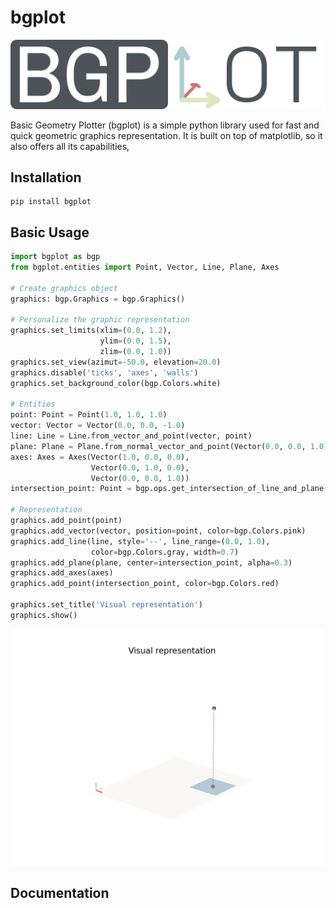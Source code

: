# bgplot

![alt text](/bgplot/assets/bgplot_logo.png)

Basic Geometry Plotter (bgplot) is a simple python library used for fast and quick geometric graphics representation. It is built on top of matplotlib, so it also offers all its capabilities,

## Installation
```
pip install bgplot
```

## Basic Usage
```python
import bgplot as bgp
from bgplot.entities import Point, Vector, Line, Plane, Axes

# Create graphics object
graphics: bgp.Graphics = bgp.Graphics()

# Personalize the graphic representation
graphics.set_limits(xlim=(0.0, 1.2),
                    ylim=(0.0, 1.5),
                    zlim=(0.0, 1.0))
graphics.set_view(azimut=-50.0, elevation=20.0)
graphics.disable('ticks', 'axes', 'walls')
graphics.set_background_color(bgp.Colors.white)

# Entities
point: Point = Point(1.0, 1.0, 1.0)
vector: Vector = Vector(0.0, 0.0, -1.0)
line: Line = Line.from_vector_and_point(vector, point)
plane: Plane = Plane.from_normal_vector_and_point(Vector(0.0, 0.0, 1.0), Point(0.0, 0.0, 0.0))
axes: Axes = Axes(Vector(1.0, 0.0, 0.0),
                  Vector(0.0, 1.0, 0.0),
                  Vector(0.0, 0.0, 1.0))
intersection_point: Point = bgp.ops.get_intersection_of_line_and_plane(line, plane)

# Representation
graphics.add_point(point)
graphics.add_vector(vector, position=point, color=bgp.Colors.pink)
graphics.add_line(line, style='--', line_range=(0.0, 1.0),
                  color=bgp.Colors.gray, width=0.7)
graphics.add_plane(plane, center=intersection_point, alpha=0.3)
graphics.add_axes(axes)
graphics.add_point(intersection_point, color=bgp.Colors.red)

graphics.set_title('Visual representation')
graphics.show()

```
![alt text](/bgplot/assets/bgplot_figure.png)

## Documentation

